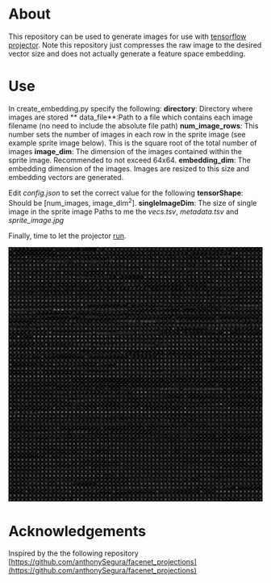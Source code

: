 # About
This repository can be used to generate images for use with [tensorflow projector](http://projector.tensorflow.org/). Note this repository just compresses the raw image to the desired vector size and does not actually generate a feature space embedding. 

# Use
In create_embedding.py specify the following:
**directory**: Directory where images are stored
** data_file**:Path to a file which contains each image filename (no need to include the absolute file path)
**num_image_rows**: This number sets the number of images in each row in the sprite image (see example sprite image below). This is the square root of the total number of images
**image_dim**: The dimension of the images contained within the sprite image. Recommended to not exceed 64x64.
**embedding_dim**: The embedding dimension of the images. Images are resized to this size and embedding vectors are generated.

Edit *config.json* to set the correct value for the following
**tensorShape**: Should be [num_images,  image_dim<sup>2</sup>]. 
**singleImageDim**: The size of single image in the sprite image
Paths to me the *vecs.tsv*, *metadata.tsv* and *sprite_image.jpg*

Finally, time to let the projector [run](http://projector.tensorflow.org/?config=https://raw.githubusercontent.com/dmolony3/projector_embedding/master/config.json). 

![Example sprite image](sprite_image_64x64.jpg)

# Acknowledgements
Inspired by the the following repository
[https://github.com/anthonySegura/facenet_projections](https://github.com/anthonySegura/facenet_projections)
